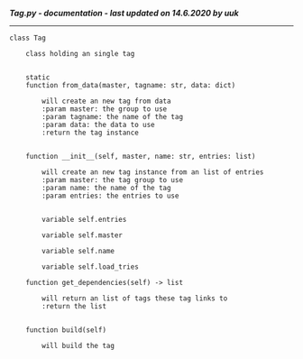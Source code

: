 ***Tag.py - documentation - last updated on 14.6.2020 by uuk***
___

    class Tag
        
        class holding an single tag


        static
        function from_data(master, tagname: str, data: dict)
            
            will create an new tag from data
            :param master: the group to use
            :param tagname: the name of the tag
            :param data: the data to use
            :return the tag instance


        function __init__(self, master, name: str, entries: list)
            
            will create an new tag instance from an list of entries
            :param master: the tag group to use
            :param name: the name of the tag
            :param entries: the entries to use


            variable self.entries

            variable self.master

            variable self.name

            variable self.load_tries

        function get_dependencies(self) -> list
            
            will return an list of tags these tag links to
            :return the list


        function build(self)
            
            will build the tag
